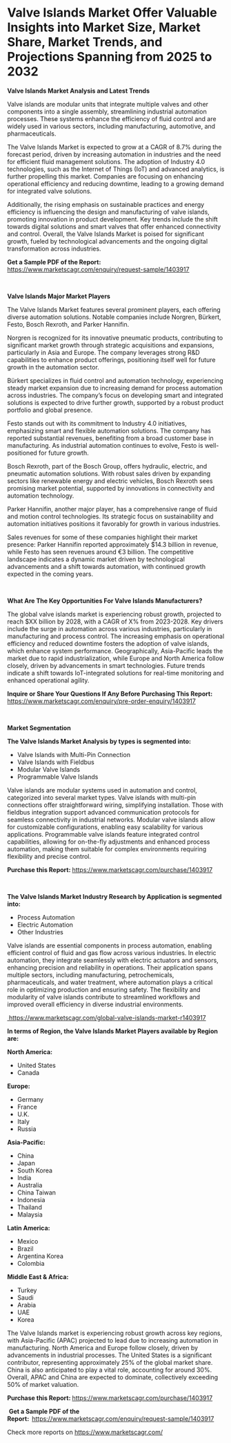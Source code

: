 <p><h1>Valve Islands Market Offer Valuable Insights into Market Size, Market Share, Market Trends, and Projections Spanning from 2025 to 2032</h1></p><p><strong>Valve Islands Market Analysis and Latest Trends</strong></p>
<p><p>Valve islands are modular units that integrate multiple valves and other components into a single assembly, streamlining industrial automation processes. These systems enhance the efficiency of fluid control and are widely used in various sectors, including manufacturing, automotive, and pharmaceuticals.</p><p>The Valve Islands Market is expected to grow at a CAGR of 8.7% during the forecast period, driven by increasing automation in industries and the need for efficient fluid management solutions. The adoption of Industry 4.0 technologies, such as the Internet of Things (IoT) and advanced analytics, is further propelling this market. Companies are focusing on enhancing operational efficiency and reducing downtime, leading to a growing demand for integrated valve solutions.</p><p>Additionally, the rising emphasis on sustainable practices and energy efficiency is influencing the design and manufacturing of valve islands, promoting innovation in product development. Key trends include the shift towards digital solutions and smart valves that offer enhanced connectivity and control. Overall, the Valve Islands Market is poised for significant growth, fueled by technological advancements and the ongoing digital transformation across industries.</p></p>
<p><strong>Get a Sample PDF of the Report:&nbsp;</strong> <a href="https://www.marketscagr.com/enquiry/request-sample/1403917?utm_campaign=1920&utm_medium=2&utm_source=Github&utm_content=ia&utm_term=13012025&utm_id=valve-islands">https://www.marketscagr.com/enquiry/request-sample/1403917</a></p>
<p>&nbsp;</p>
<p><strong>Valve Islands Major Market Players</strong></p>
<p><p>The Valve Islands Market features several prominent players, each offering diverse automation solutions. Notable companies include Norgren, Bürkert, Festo, Bosch Rexroth, and Parker Hannifin.</p><p>Norgren is recognized for its innovative pneumatic products, contributing to significant market growth through strategic acquisitions and expansions, particularly in Asia and Europe. The company leverages strong R&D capabilities to enhance product offerings, positioning itself well for future growth in the automation sector.</p><p>Bürkert specializes in fluid control and automation technology, experiencing steady market expansion due to increasing demand for process automation across industries. The company’s focus on developing smart and integrated solutions is expected to drive further growth, supported by a robust product portfolio and global presence.</p><p>Festo stands out with its commitment to Industry 4.0 initiatives, emphasizing smart and flexible automation solutions. The company has reported substantial revenues, benefiting from a broad customer base in manufacturing. As industrial automation continues to evolve, Festo is well-positioned for future growth.</p><p>Bosch Rexroth, part of the Bosch Group, offers hydraulic, electric, and pneumatic automation solutions. With robust sales driven by expanding sectors like renewable energy and electric vehicles, Bosch Rexroth sees promising market potential, supported by innovations in connectivity and automation technology.</p><p>Parker Hannifin, another major player, has a comprehensive range of fluid and motion control technologies. Its strategic focus on sustainability and automation initiatives positions it favorably for growth in various industries.</p><p>Sales revenues for some of these companies highlight their market presence: Parker Hannifin reported approximately $14.3 billion in revenue, while Festo has seen revenues around €3 billion. The competitive landscape indicates a dynamic market driven by technological advancements and a shift towards automation, with continued growth expected in the coming years.</p></p>
<p>&nbsp;</p>
<p><strong>What Are The Key Opportunities For Valve Islands Manufacturers?</strong></p>
<p><p>The global valve islands market is experiencing robust growth, projected to reach $XX billion by 2028, with a CAGR of X% from 2023-2028. Key drivers include the surge in automation across various industries, particularly in manufacturing and process control. The increasing emphasis on operational efficiency and reduced downtime fosters the adoption of valve islands, which enhance system performance. Geographically, Asia-Pacific leads the market due to rapid industrialization, while Europe and North America follow closely, driven by advancements in smart technologies. Future trends indicate a shift towards IoT-integrated solutions for real-time monitoring and enhanced operational agility.</p></p>
<p><strong>Inquire or Share Your Questions If Any Before Purchasing This Report:</strong> <a href="https://www.marketscagr.com/enquiry/pre-order-enquiry/1403917?utm_campaign=1920&utm_medium=2&utm_source=Github&utm_content=ia&utm_term=13012025&utm_id=valve-islands">https://www.marketscagr.com/enquiry/pre-order-enquiry/1403917</a></p>
<p>&nbsp;</p>
<p><strong>Market Segmentation</strong></p>
<p><strong>The Valve Islands Market Analysis by types is segmented into:</strong></p>
<p><ul><li>Valve Islands with Multi-Pin Connection</li><li>Valve Islands with Fieldbus</li><li>Modular Valve Islands</li><li>Programmable Valve Islands</li></ul></p>
<p><p>Valve islands are modular systems used in automation and control, categorized into several market types. Valve islands with multi-pin connections offer straightforward wiring, simplifying installation. Those with fieldbus integration support advanced communication protocols for seamless connectivity in industrial networks. Modular valve islands allow for customizable configurations, enabling easy scalability for various applications. Programmable valve islands feature integrated control capabilities, allowing for on-the-fly adjustments and enhanced process automation, making them suitable for complex environments requiring flexibility and precise control.</p></p>
<p><strong>Purchase this Report:&nbsp;</strong><a href="https://www.marketscagr.com/purchase/1403917?utm_campaign=1920&utm_medium=2&utm_source=Github&utm_content=ia&utm_term=13012025&utm_id=valve-islands">https://www.marketscagr.com/purchase/1403917</a></p>
<p>&nbsp;</p>
<p><strong>The Valve Islands Market Industry Research by Application is segmented into:</strong></p>
<p><ul><li>Process Automation</li><li>Electric Automation</li><li>Other Industries</li></ul></p>
<p><p>Valve islands are essential components in process automation, enabling efficient control of fluid and gas flow across various industries. In electric automation, they integrate seamlessly with electric actuators and sensors, enhancing precision and reliability in operations. Their application spans multiple sectors, including manufacturing, petrochemicals, pharmaceuticals, and water treatment, where automation plays a critical role in optimizing production and ensuring safety. The flexibility and modularity of valve islands contribute to streamlined workflows and improved overall efficiency in diverse industrial environments.</p></p>
<p><a href="https://www.marketscagr.com/global-valve-islands-market-r1403917?utm_campaign=1920&utm_medium=2&utm_source=Github&utm_content=ia&utm_term=13012025&utm_id=valve-islands">&nbsp;https://www.marketscagr.com/global-valve-islands-market-r1403917</a></p>
<p><strong>In terms of Region, the Valve Islands Market Players available by Region are:</strong></p>
<p>
    <p> <strong> North America: </strong>
        <ul>
            <li>United States</li>
            <li>Canada</li>
        </ul>
        </p> 
    <p> <strong> Europe: </strong>
        <ul>
            <li>Germany</li>
            <li>France</li>
            <li>U.K.</li>
            <li>Italy</li>
            <li>Russia</li>
        </ul>
        </p> 
    <p> <strong> Asia-Pacific: </strong>
        <ul>
            <li>China</li>
            <li>Japan</li>
            <li>South Korea</li>
            <li>India</li>
            <li>Australia</li>
            <li>China Taiwan</li>
            <li>Indonesia</li>
            <li>Thailand</li>
            <li>Malaysia</li>
        </ul>
        </p> 
    <p> <strong> Latin America: </strong>
        <ul>
            <li>Mexico</li>
            <li>Brazil</li>
            <li>Argentina Korea</li>
            <li>Colombia</li>
        </ul>
        </p> 
    <p> <strong> Middle East & Africa: </strong>
        <ul>
            <li>Turkey</li>
            <li>Saudi</li>
            <li>Arabia</li>
            <li>UAE</li>
            <li>Korea</li>
        </ul>
    </p>
    </p>
<p><p>The Valve Islands market is experiencing robust growth across key regions, with Asia-Pacific (APAC) projected to lead due to increasing automation in manufacturing. North America and Europe follow closely, driven by advancements in industrial processes. The United States is a significant contributor, representing approximately 25% of the global market share. China is also anticipated to play a vital role, accounting for around 30%. Overall, APAC and China are expected to dominate, collectively exceeding 50% of market valuation.</p></p>
<p><strong>Purchase this Report: </strong><a href="https://www.marketscagr.com/purchase/1403917?utm_campaign=1920&utm_medium=2&utm_source=Github&utm_content=ia&utm_term=13012025&utm_id=valve-islands">https://www.marketscagr.com/purchase/1403917</a></p>
<p>&nbsp;<strong>Get a Sample PDF of the Report:&nbsp;&nbsp;</strong><a href="https://www.marketscagr.com/enquiry/request-sample/1403917?utm_campaign=1920&utm_medium=2&utm_source=Github&utm_content=ia&utm_term=13012025&utm_id=valve-islands">https://www.marketscagr.com/enquiry/request-sample/1403917</a></p>
<p><strong></strong></p>
<p>Check more reports on <a href="https://www.marketscagr.com/?utm_campaign=1920&utm_medium=2&utm_source=Github&utm_content=ia&utm_term=13012025&utm_id=valve-islands">https://www.marketscagr.com/</a></p>